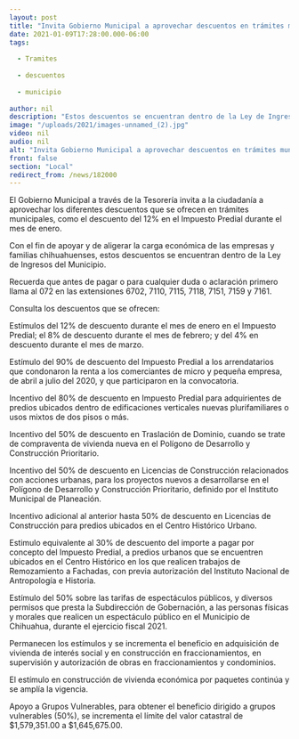 ```yaml
---
layout: post
title: "Invita Gobierno Municipal a aprovechar descuentos en trámites municipales"
date: 2021-01-09T17:28:00.000-06:00
tags:
  
  - Tramites
  
  - descuentos
  
  - municipio
  
author: nil
description: "Estos descuentos se encuentran dentro de la Ley de Ingresos del Municipio."
image: "/uploads/2021/images-unnamed_(2).jpg"
video: nil
audio: nil
alt: "Invita Gobierno Municipal a aprovechar descuentos en trámites municipales"
front: false
section: "Local"
redirect_from: /news/182000
---
```


El Gobierno Municipal a través de la Tesorería invita a la ciudadanía a aprovechar los diferentes descuentos que se ofrecen en trámites municipales, como el descuento del 12% en el Impuesto Predial durante el mes de enero.

Con el fin de apoyar y de aligerar la carga económica de las empresas y familias chihuahuenses, estos descuentos se encuentran dentro de la Ley de Ingresos del Municipio.

Recuerda que antes de pagar o para cualquier duda o aclaración primero llama al 072 en las extensiones 6702, 7110, 7115, 7118, 7151, 7159 y 7161.

Consulta los descuentos que se ofrecen:

Estímulos del 12% de descuento durante el mes de enero en el Impuesto Predial; el 8% de descuento durante el mes de febrero; y del 4% en descuento durante el mes de marzo.

Estímulo del 90% de descuento del Impuesto Predial a los arrendatarios que condonaron la renta a los comerciantes de micro y pequeña empresa, de abril a julio del 2020, y que participaron en la convocatoria. 

Incentivo del 80% de descuento en Impuesto Predial para adquirientes de predios ubicados dentro de edificaciones verticales nuevas plurifamiliares o usos mixtos de dos pisos o más.

Incentivo del 50% de descuento en Traslación de Dominio, cuando se trate de compraventa de vivienda nueva en el Polígono de Desarrollo y Construcción Prioritario.

Incentivo del 50% de descuento en Licencias de Construcción relacionados con acciones urbanas, para los proyectos nuevos a desarrollarse en el Polígono de Desarrollo y Construcción Prioritario, definido por el Instituto Municipal de Planeación.

Incentivo adicional al anterior hasta 50% de descuento en Licencias de Construcción para predios ubicados en el Centro Histórico Urbano.

Estimulo equivalente al 30% de descuento del importe a pagar por concepto del Impuesto Predial, a predios urbanos que se encuentren ubicados en el Centro Histórico en los que realicen trabajos de Remozamiento a Fachadas, con previa autorización del Instituto Nacional de Antropología e Historia.

Estímulo del 50% sobre las tarifas de espectáculos públicos, y diversos permisos que presta la Subdirección de Gobernación, a las personas físicas y morales que realicen un espectáculo público en el Municipio de Chihuahua, durante el ejercicio fiscal 2021.

Permanecen los estímulos y se incrementa  el beneficio en adquisición de vivienda de interés social y en construcción en fraccionamientos, en supervisión y autorización de obras en fraccionamientos y condominios.

El estímulo en construcción de vivienda económica por paquetes continúa y se amplía la vigencia.

Apoyo a Grupos Vulnerables, para obtener el beneficio dirigido a grupos vulnerables (50%), se incrementa el límite del valor catastral de $1,579,351.00 a $1,645,675.00.